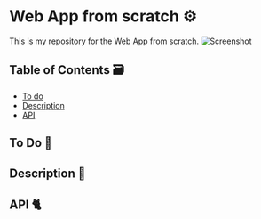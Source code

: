 # Web App from scratch ⚙️

This is my repository for the Web App from scratch.
![Screenshot](week1/public/img/screenshotFrontPage)

## Table of Contents 🗃
* [To do](#to-do-)
* [Description](#description-)
* [API](#API)

## To Do 📌


## Description 📝


## API 🐈
